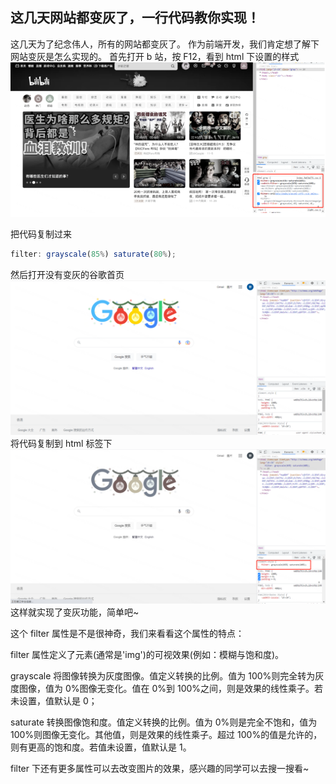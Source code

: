 ## 这几天网站都变灰了，一行代码教你实现！

这几天为了纪念伟人，所有的网站都变灰了。
作为前端开发，我们肯定想了解下网站变灰是怎么实现的。
首先打开 b 站，按 F12，看到 html 下设置的样式
![图片](./assets/1.png)

把代码复制过来

```js
filter: grayscale(85%) saturate(80%);
```

然后打开没有变灰的谷歌首页
![图片](./assets/2.png)
将代码复制到 html 标签下
![图片](./assets/3.png)
这样就实现了变灰功能，简单吧~

这个 filter 属性是不是很神奇，我们来看看这个属性的特点：

filter 属性定义了元素(通常是'img')的可视效果(例如：模糊与饱和度)。

grayscale 将图像转换为灰度图像。值定义转换的比例。值为 100%则完全转为灰度图像，值为 0%图像无变化。值在 0%到 100%之间，则是效果的线性乘子。若未设置，值默认是 0；

saturate 转换图像饱和度。值定义转换的比例。值为 0%则是完全不饱和，值为 100%则图像无变化。其他值，则是效果的线性乘子。超过 100%的值是允许的，则有更高的饱和度。若值未设置，值默认是 1。

filter 下还有更多属性可以去改变图片的效果，感兴趣的同学可以去搜一搜看~
